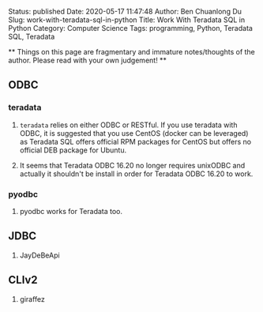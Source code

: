 Status: published
Date: 2020-05-17 11:47:48
Author: Ben Chuanlong Du
Slug: work-with-teradata-sql-in-python
Title: Work With Teradata SQL in Python
Category: Computer Science
Tags: programming, Python, Teradata SQL, Teradata

**
Things on this page are
fragmentary and immature notes/thoughts of the author.
Please read with your own judgement!
**

## ODBC

### teradata

1. `teradata` relies on either ODBC or RESTful.
    If you use teradata with ODBC,
    it is suggested that you use CentOS (docker can be leveraged) as Teradata SQL offers official RPM packages for CentOS
    but offers no official DEB package for Ubuntu.

2. It seems that Teradata ODBC 16.20 no longer requires unixODBC
    and actually it shouldn't be install in order for Teradata ODBC 16.20 to work.

### pyodbc

1. pyodbc works for Teradata too.

## JDBC

1. JayDeBeApi

## CLIv2

1. giraffez
